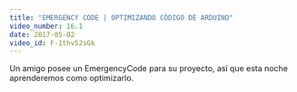 ```yaml
---
title: "EMERGENCY CODE | OPTIMIZANDO CÓDIGO DE ARDUINO"
video_number: 16.1
date: 2017-05-02
video_id: F-1thv52sGk
---
```

Un amigo posee un EmergencyCode para su proyecto, así que esta noche aprenderemos como optimizarlo.
